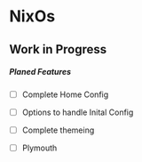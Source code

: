 # NixOs 

## Work in Progress 

##### Planed Features
- [ ] Complete Home Config 
- [ ] Options to handle Inital Config 
- [ ] Complete themeing 
- [ ] Plymouth

